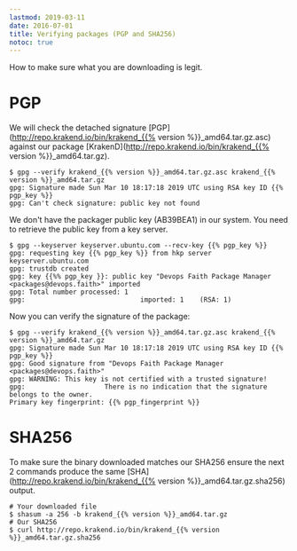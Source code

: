 ```yaml
---
lastmod: 2019-03-11
date: 2016-07-01
title: Verifying packages (PGP and SHA256)
notoc: true
---
```

How to make sure what you are downloading is legit.

# PGP
We will check the detached signature [PGP](http://repo.krakend.io/bin/krakend_{{% version %}}_amd64.tar.gz.asc) against our package [KrakenD](http://repo.krakend.io/bin/krakend_{{% version %}}_amd64.tar.gz).

    $ gpg --verify krakend_{{% version %}}_amd64.tar.gz.asc krakend_{{% version %}}_amd64.tar.gz
    gpg: Signature made Sun Mar 10 18:17:18 2019 UTC using RSA key ID {{% pgp_key %}}
    gpg: Can't check signature: public key not found

We don't have the packager public key (AB39BEA1) in our system. You need to retrieve the public key from a key server.

    $ gpg --keyserver keyserver.ubuntu.com --recv-key {{% pgp_key %}}
    gpg: requesting key {{% pgp_key %}} from hkp server keyserver.ubuntu.com
    gpg: trustdb created
    gpg: key {{%% pgp_key }}: public key "Devops Faith Package Manager <packages@devops.faith>" imported
    gpg: Total number processed: 1
    gpg:							 imported: 1	(RSA: 1)

Now you can verify the signature of the package:

    $ gpg --verify krakend_{{% version %}}_amd64.tar.gz.asc krakend_{{% version %}}_amd64.tar.gz
    gpg: Signature made Sun Mar 10 18:17:18 2019 UTC using RSA key ID {{% pgp_key %}}
    gpg: Good signature from "Devops Faith Package Manager <packages@devops.faith>"
    gpg: WARNING: This key is not certified with a trusted signature!
    gpg:					There is no indication that the signature belongs to the owner.
    Primary key fingerprint: {{% pgp_fingerprint %}}


# SHA256

To make sure the binary downloaded matches our SHA256 ensure the next 2 commands produce the same [SHA](http://repo.krakend.io/bin/krakend_{{% version %}}_amd64.tar.gz.sha256) output.

    # Your downloaded file
	$ shasum -a 256 -b krakend_{{% version %}}_amd64.tar.gz
    # Our SHA256
    $ curl http://repo.krakend.io/bin/krakend_{{% version %}}_amd64.tar.gz.sha256
